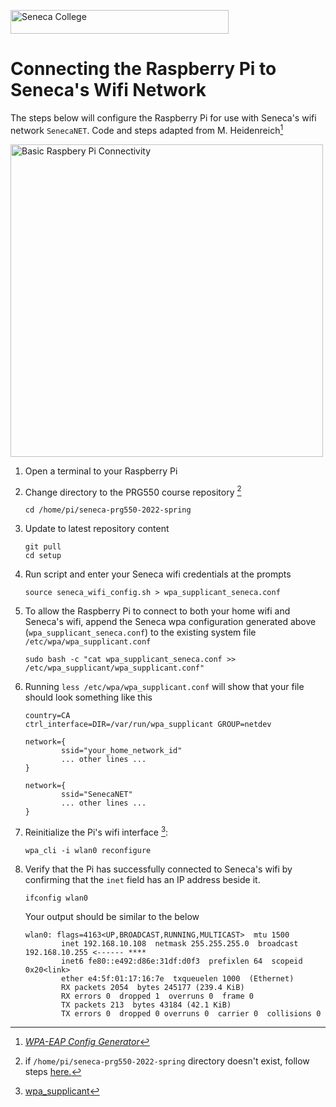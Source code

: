 <span><img src="../images/senecac.gif" alt="Seneca College" height="38" width="349" /></span>
# Connecting the Raspberry Pi to Seneca's Wifi Network

The steps below will configure the Raspberry Pi for use with Seneca's wifi network `SenecaNET`.  Code and steps adapted from M. Heidenreich[^0]

<img src="images/architecture_pi_connectivity_seneca_wifi.png" alt="Basic Raspbery Pi Connectivity" width="500" />

1. Open a terminal to your Raspberry Pi
1. Change directory to the PRG550 course repository [^1]
    ```
    cd /home/pi/seneca-prg550-2022-spring
    ```
1. Update to latest repository content
    ```
    git pull
    cd setup
    ```
1. Run script and enter your Seneca wifi credentials at the prompts
    ```
    source seneca_wifi_config.sh > wpa_supplicant_seneca.conf
    ```
1. To allow the Raspberry Pi to connect to both your home wifi and Seneca's wifi, append the Seneca wpa configuration generated above (`wpa_supplicant_seneca.conf`) to the existing system file `/etc/wpa/wpa_supplicant.conf` 
    ```
    sudo bash -c "cat wpa_supplicant_seneca.conf >> /etc/wpa_supplicant/wpa_supplicant.conf"
    ```
1. Running `less /etc/wpa/wpa_supplicant.conf` will show that your file should look something like this
    
    ```
    country=CA
    ctrl_interface=DIR=/var/run/wpa_supplicant GROUP=netdev

    network={
            ssid="your_home_network_id"
            ... other lines ...
    }

    network={
            ssid="SenecaNET"
            ... other lines ...
    }
    ```
    
1. Reinitialize the Pi's wifi interface [^2]:
    ```
    wpa_cli -i wlan0 reconfigure
    ```
1. Verify that the Pi has successfully connected to Seneca's wifi by confirming that the `inet` field has an IP address beside it.
    ```
    ifconfig wlan0
    ```
    Your output should be similar to the below
    ```
    wlan0: flags=4163<UP,BROADCAST,RUNNING,MULTICAST>  mtu 1500
            inet 192.168.10.108  netmask 255.255.255.0  broadcast 192.168.10.255 <------ ****
            inet6 fe80::e492:d86e:31df:d0f3  prefixlen 64  scopeid 0x20<link>
            ether e4:5f:01:17:16:7e  txqueuelen 1000  (Ethernet)
            RX packets 2054  bytes 245177 (239.4 KiB)
            RX errors 0  dropped 1  overruns 0  frame 0
            TX packets 213  bytes 43184 (42.1 KiB)
            TX errors 0  dropped 0 overruns 0  carrier 0  collisions 0
    ```


[^0]:  [*WPA-EAP Config Generator*](https://matrix.senecacollege.ca/~lnx255/eap.config)

[^1]: if `/home/pi/seneca-prg550-2022-spring` directory doesn't exist, follow steps [here.](../references/Tips_and_Tricks.md#clone-course-repository-to-raspberry-pi)

[^2]: [wpa_supplicant](https://wiki.archlinux.org/title/wpa_supplicant#Connecting_with_wpa_cli)